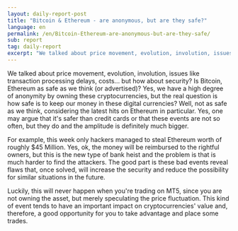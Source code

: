 ```yaml
---
layout: daily-report-post
title: "Bitcoin & Ethereum - are anonymous, but are they safe?"
language: en
permalink: /en/Bitcoin-Ethereum-are-anonymous-but-are-they-safe/
sub: report
tag: daily-report
excerpt: "We talked about price movement, evolution, involution, issues like transaction processing delays, costs... but how about security ..."
---
```

We talked about price movement, evolution, involution, issues like transaction processing delays, costs... but how about security? Is Bitcoin, Ethereum as safe as we think (or advertised)? Yes, we have a high degree of anonymity by owning these cryptocurrencies, but the real question is how safe is to keep our money in these digital currencies? Well, not as safe as we think, considering the latest hits on Ethereum in particular. Yes, one may argue that it's safer than credit cards or that these events are not so often, but they do and the amplitude is definitely much bigger.


For example, this week only hackers managed to steal Ethereum worth of roughly $45 Million. Yes, ok, the money will be reimbursed to the rightful owners, but this is the new type of bank heist and the problem is that is much harder to find the attackers. The good part is these bad events reveal flaws that, once solved, will increase the security and reduce the possibility for similar situations in the future.


Luckily, this will never happen when you're trading on MT5, since you are not owning the asset, but merely speculating the price fluctuation. This kind of event tends to have an important impact on cryptocurrencies' value and, therefore, a good opportunity for you to take advantage and place some trades.